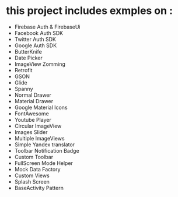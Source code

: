# this project includes exmples on :

- Firebase Auth & FirebaseUi 
- Facebook Auth SDK
- Twitter Auth SDK
- Google Auth SDK 
- ButterKnife 
- Date Picker
- ImageView Zomming 
- Retrofit
- GSON
- Glide
- Spanny
- Normal Drawer
- Material Drawer
- Google Material Icons
- FontAwesome
- Youtube Player
- Circular ImageView
- Images Slider 
- Multiple ImageViews
- Simple Yandex  translator 
- Toolbar Notification Badge
- Custom Toolbar
- FullScreen Mode Helper 
- Mock Data Factory
- Custom Views
- Splash Screen
- BaseActivity Pattern
